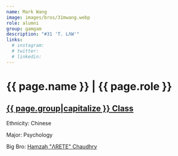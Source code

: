 ```yaml
---
name: Mark Wang
image: images/bros/31mwang.webp
role: alumni
group: gamgam
description: "#31 'T. LΛW'"
links:
  # instagram: 
  # twitter: 
  # linkedin: 
---
```


# {{ page.name }} | {{ page.role }} 
    
## [{{ page.group|capitalize }} Class](/brothers/{{page.group}}s)
    
Ethnicity: Chinese

Major: Psychology

Big Bro: [Hamzah "ΛRETE" Chaudhry](21hchaudhry)


